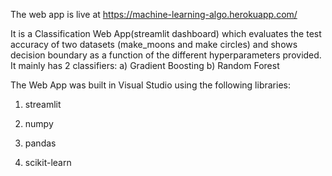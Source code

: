 The web app is live at https://machine-learning-algo.herokuapp.com/

It is a Classification Web App(streamlit dashboard) which evaluates the test accuracy of two datasets (make_moons and make circles) and shows decision boundary as a function of the different hyperparameters provided.
It mainly has 2 classifiers: a) Gradient Boosting  b) Random Forest

The Web App was built in Visual Studio using the following libraries:

1. streamlit

2. numpy

3. pandas

4. scikit-learn
